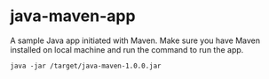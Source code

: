 # java-maven-app
A sample Java app initiated with Maven.
Make sure you have Maven installed on local machine and run the command to run the app.
```Shell
java -jar /target/java-maven-1.0.0.jar
```
